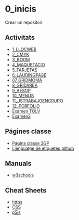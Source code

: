 # 0_inicis
Crear un repositori

## Activitats
* [1_LLOCWEB](https://kerlyenriquez.github.io/01_LLOC_WEB/pages/enfadado.html)
* [2_CMYK](https://kerlyenriquez.github.io/02_CMYK/)
* [3_BOOM](https://kerlyenriquez.github.io/03_BROOM/)
* [4_MAQUETACIO](https://kerlyenriquez.github.io/04_MAQUETACION/)
* [5_TARJETAS](https://kerlyenriquez.github.io/05_TARJETAS/)
* [6_LAUDINGPAGE](https://kerlyenriquez.github.io/06_LAUDINGPAGE/)
* [07_GRIDMOMA](https://kerlyenriquez.github.io/07_GRID-MOMA/)
* [8_GRIDAREA](https://kerlyenriquez.github.io/08_GRID-AREA/)
* [9_AESOP](https://kerlyenriquez.github.io/09_AESOP/)
* [10_MENUS](https://kerlyenriquez.github.io/10_MENUS/)
* [11_JSTRABAJOENGRUPO](https://kerlyenriquez.github.io/11_JS_TREBALL_EN_PARELLES/)
* [12_PORFOLIO](https://kerlyenriquez.github.io/12_PORFOLI/)
* [Examen TOLV](https://kerlyenriquez.github.io/13_EXAMEN-TOLV/)
* [Examen2]()

##  Págines classe
* [Página classe 2GP](https://arquesm.github.io/2GP/)
* [Llenguatge de etiquetes github](https://github.com/adam-p/markdown-here)

## Manuals
* [w3schools](https://www.w3schools.com/)

## Cheat Sheets
* [https](https://websitesetup.org/html5-cheat-sheet/)
* [CSS](https://websitesetup.org/css3-cheat-sheet/)
* [p5js](https://github.com/bmoren/p5js-cheat-sheet)
